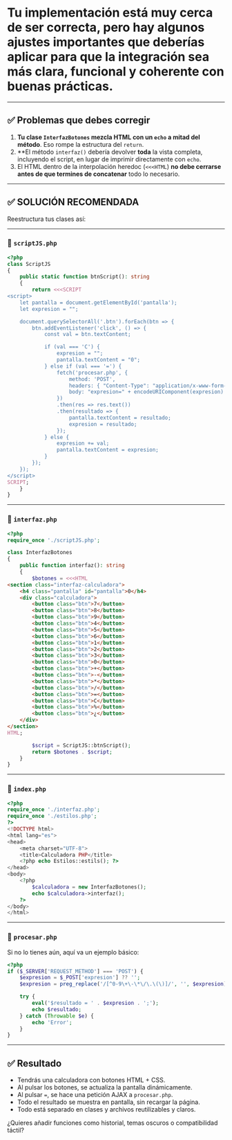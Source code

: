 # Tu implementación está muy cerca de ser correcta, pero hay algunos ajustes importantes que deberías aplicar para que la integración sea **más clara, funcional y coherente con buenas prácticas**.

---

## ✅ Problemas que debes corregir

1. **Tu clase `InterfazBotones` mezcla HTML con un `echo` a mitad del método**. Eso rompe la estructura del `return`.
2. \*\*El método `interfaz()` debería devolver **toda** la vista completa, incluyendo el script, en lugar de imprimir directamente con `echo`.
3. El HTML dentro de la interpolación heredoc (`<<<HTML`) **no debe cerrarse antes de que termines de concatenar** todo lo necesario.

---

## ✅ SOLUCIÓN RECOMENDADA

Reestructura tus clases así:

---

### 📄 `scriptJS.php`

```php
<?php
class ScriptJS
{
    public static function btnScript(): string
    {
        return <<<SCRIPT
<script>
    let pantalla = document.getElementById('pantalla');
    let expresion = "";

    document.querySelectorAll('.btn').forEach(btn => {
        btn.addEventListener('click', () => {
            const val = btn.textContent;

            if (val === 'C') {
                expresion = "";
                pantalla.textContent = "0";
            } else if (val === '=') {
                fetch('procesar.php', {
                    method: 'POST',
                    headers: { "Content-Type": "application/x-www-form-urlencoded" },
                    body: "expresion=" + encodeURIComponent(expresion)
                })
                .then(res => res.text())
                .then(resultado => {
                    pantalla.textContent = resultado;
                    expresion = resultado;
                });
            } else {
                expresion += val;
                pantalla.textContent = expresion;
            }
        });
    });
</script>
SCRIPT;
    }
}
```

---

### 📄 `interfaz.php`

```php
<?php
require_once './scriptJS.php';

class InterfazBotones
{
    public function interfaz(): string
    {
        $botones = <<<HTML
<section class="interfaz-calculadora">        
    <h4 class="pantalla" id="pantalla">0</h4>        
    <div class="calculadora">        
        <button class="btn">7</button>
        <button class="btn">8</button>
        <button class="btn">9</button>
        <button class="btn">4</button>
        <button class="btn">5</button>
        <button class="btn">6</button>
        <button class="btn">1</button>
        <button class="btn">2</button>
        <button class="btn">3</button>
        <button class="btn">0</button>
        <button class="btn">+</button>
        <button class="btn">-</button>
        <button class="btn">*</button>
        <button class="btn">/</button>
        <button class="btn">=</button>
        <button class="btn">C</button>
        <button class="btn">%</button>
        <button class="btn">¿</button>
    </div>
</section>
HTML;

        $script = ScriptJS::btnScript();
        return $botones . $script;
    }
}
```

---

### 📄 `index.php`

```php
<?php
require_once './interfaz.php';
require_once './estilos.php';
?>
<!DOCTYPE html>
<html lang="es">
<head>
    <meta charset="UTF-8">
    <title>Calculadora PHP</title>
    <?php echo Estilos::estils(); ?>
</head>
<body>
    <?php
        $calculadora = new InterfazBotones();
        echo $calculadora->interfaz();
    ?>
</body>
</html>
```

---

### 📄 `procesar.php`

Si no lo tienes aún, aquí va un ejemplo básico:

```php
<?php
if ($_SERVER['REQUEST_METHOD'] === 'POST') {
    $expresion = $_POST['expresion'] ?? '';
    $expresion = preg_replace('/[^0-9\+\-\*\/\.\(\)]/', '', $expresion);

    try {
        eval('$resultado = ' . $expresion . ';');
        echo $resultado;
    } catch (Throwable $e) {
        echo 'Error';
    }
}
```

---

## ✅ Resultado

* Tendrás una calculadora con botones HTML + CSS.
* Al pulsar los botones, se actualiza la pantalla dinámicamente.
* Al pulsar `=`, se hace una petición AJAX a `procesar.php`.
* Todo el resultado se muestra en pantalla, sin recargar la página.
* Todo está separado en clases y archivos reutilizables y claros.

¿Quieres añadir funciones como historial, temas oscuros o compatibilidad táctil?
